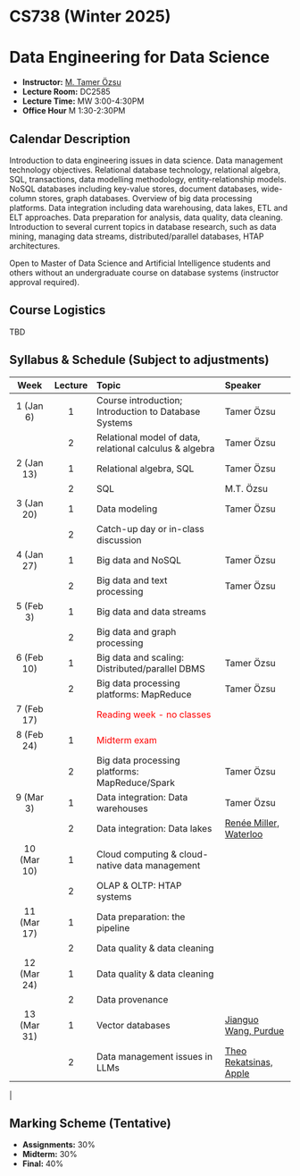 # CS738 (Winter 2025)
# Data Engineering for Data Science

+ **Instructor:** [M. Tamer Özsu](https://cs.uwaterloo.ca/~tozsu/)
+ **Lecture Room:** DC2585
+ **Lecture Time:** MW 3:00-4:30PM
+ **Office Hour** M 1:30-2:30PM

## Calendar Description
Introduction to data engineering issues in data science. Data management technology objectives. Relational database technology, relational algebra, SQL, transactions, data modelling methodology, entity-relationship models. NoSQL databases including key-value stores, document databases, wide-column stores, graph databases. Overview of big data processing platforms. Data integration including data warehousing, data lakes, ETL and ELT approaches. Data preparation for analysis, data quality, data cleaning. Introduction to several current topics in database research, such as data mining, managing data streams, distributed/parallel databases, HTAP architectures. 

Open to Master of Data Science and Artificial Intelligence students and others without an undergraduate course on database systems (instructor approval required).

## Course Logistics
TBD  

## Syllabus & Schedule (Subject to adjustments)

| Week     | Lecture       | Topic  |  Speaker  |
| :-----: | :-----------: | :---- |:------------- |
| 1 (Jan 6) | 1 | Course introduction; Introduction to Database Systems | Tamer Özsu | 
|   | 2 | Relational model of data, relational calculus & algebra | Tamer Özsu  |
| 2 (Jan 13)| 1 | Relational algebra, SQL | Tamer Özsu  |
|   | 2 |  SQL | M.T. Özsu |
| 3 (Jan 20)| 1 | Data modeling | Tamer Özsu |
|   | 2 | Catch-up day or in-class discussion |   |
| 4 (Jan 27)| 1 | Big data and NoSQL  | Tamer Özsu  |
|   | 2 | Big data and text processing | Tamer Özsu |
| 5 (Feb 3) | 1 |  Big data and data streams |  |
|   | 2 | Big data and graph processing  |  |
| 6 (Feb 10)| 1 |  Big data and scaling: Distributed/parallel DBMS |  Tamer Özsu |
|   | 2 | Big data processing platforms: MapReduce | Tamer Özsu |
| 7 (Feb 17)|   | <span style="color:red">Reading week - no classes</span> |  |
| 8 (Feb 24)| 1 | <span style="color:red">Midterm exam</span> |  |
|   | 2 |  Big data processing platforms: MapReduce/Spark |  Tamer Özsu |
| 9 (Mar 3)| 1 | Data integration: Data warehouses  | Tamer Özsu |
|   | 2 | Data integration: Data lakes | [Renée Miller, Waterloo](https://rjmillerlab.github.io/)  |
| 10 (Mar 10)| 1 | Cloud computing & cloud-native data management |  |
|   | 2 | OLAP & OLTP: HTAP systems |   |
| 11 (Mar 17)| 1 | Data preparation: the pipeline |   |
|   | 2 | Data quality & data cleaning |   |
| 12 (Mar 24)| 1 | Data quality & data cleaning |  |
|   | 2 | Data provenance |   |
| 13 (Mar 31)| 1 | Vector databases | [Jianguo Wang, Purdue](https://www.cs.purdue.edu/homes/csjgwang/)  |
|   | 2 | Data management issues in LLMs | [Theo Rekatsinas, Apple](https://thodrek.github.io/)  |
|

## Marking Scheme (Tentative)
+ **Assignments:** 30% 
+ **Midterm:** 30%
+ **Final:** 40%
